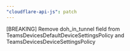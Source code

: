 ```yaml
---
"cloudflare-api-js": patch
---
```


[BREAKING] Remove doh_in_tunnel field from TeamsDevicesDefaultDeviceSettingsPolicy and TeamsDevicesDeviceSettingsPolicy